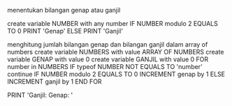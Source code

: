 menentukan bilangan genap atau ganjil

create variable NUMBER with any number
IF NUMBER modulo 2 EQUALS TO 0
PRINT 'Genap'
ELSE
PRINT 'Ganjil'

menghitung jumlah bilangan genap dan bilangan ganjil dalam array of numbers
create variable NUMBERS with value ARRAY OF NUMBERS
create variable GENAP with value 0
create variable GANJIL with value 0
FOR number in NUMBERS
IF typeof NUMBER NOT EQUALS TO 'number'
continue
IF NUMBER modulo 2 EQUALS TO 0
INCREMENT genap by 1
ELSE
INCREMENT ganjil by 1
END FOR

PRINT 'Ganjil: <ganjil> Genap: <genap>'
